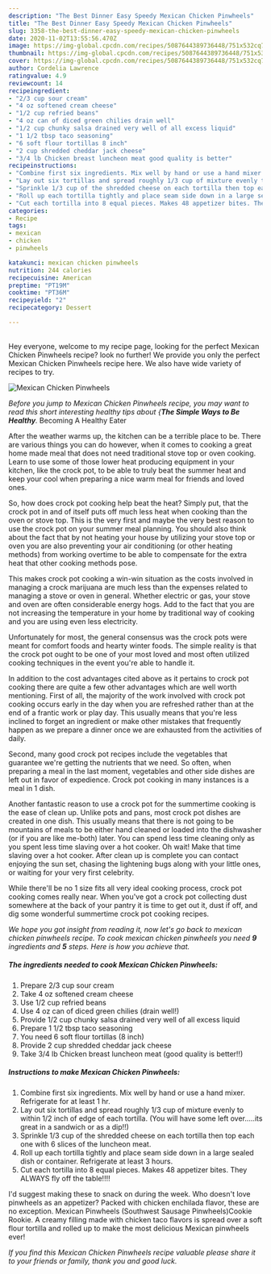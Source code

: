 ```yaml
---
description: "The Best Dinner Easy Speedy Mexican Chicken Pinwheels"
title: "The Best Dinner Easy Speedy Mexican Chicken Pinwheels"
slug: 3358-the-best-dinner-easy-speedy-mexican-chicken-pinwheels
date: 2020-11-02T13:55:56.470Z
image: https://img-global.cpcdn.com/recipes/5087644389736448/751x532cq70/mexican-chicken-pinwheels-recipe-main-photo.jpg
thumbnail: https://img-global.cpcdn.com/recipes/5087644389736448/751x532cq70/mexican-chicken-pinwheels-recipe-main-photo.jpg
cover: https://img-global.cpcdn.com/recipes/5087644389736448/751x532cq70/mexican-chicken-pinwheels-recipe-main-photo.jpg
author: Cordelia Lawrence
ratingvalue: 4.9
reviewcount: 14
recipeingredient:
- "2/3 cup sour cream"
- "4 oz softened cream cheese"
- "1/2 cup refried beans"
- "4 oz can of diced green chilies drain well"
- "1/2 cup chunky salsa drained very well of all excess liquid"
- "1 1/2 tbsp taco seasoning"
- "6 soft flour tortillas 8 inch"
- "2 cup shredded cheddar jack cheese"
- "3/4 lb Chicken breast luncheon meat good quality is better"
recipeinstructions:
- "Combine first six ingredients. Mix well by hand or use a hand mixer. Refrigerate for at least 1 hr."
- "Lay out six tortillas and spread roughly 1/3 cup of mixture evenly to within 1/2 inch of edge of each tortilla. (You will have some left over.....its great in a sandwich or as a dip!!)"
- "Sprinkle 1/3 cup of the shredded cheese on each tortilla then top each one with 6 slices of the luncheon meat."
- "Roll up each tortilla tightly and place seam side down in a large sealed dish or container. Refrigerate at least 3 hours."
- "Cut each tortilla into 8 equal pieces. Makes 48 appetizer bites. They ALWAYS fly off the table!!!!"
categories:
- Recipe
tags:
- mexican
- chicken
- pinwheels

katakunci: mexican chicken pinwheels 
nutrition: 244 calories
recipecuisine: American
preptime: "PT19M"
cooktime: "PT36M"
recipeyield: "2"
recipecategory: Dessert

---
```

<br>
Hey everyone, welcome to my recipe page, looking for the perfect Mexican Chicken Pinwheels recipe? look no further! We provide you only the perfect Mexican Chicken Pinwheels recipe here. We also have wide variety of recipes to try.
<br>


![Mexican Chicken Pinwheels](https://img-global.cpcdn.com/recipes/5087644389736448/751x532cq70/mexican-chicken-pinwheels-recipe-main-photo.jpg)

<i>Before you jump to Mexican Chicken Pinwheels recipe, you may want to read this short interesting healthy tips about {<strong>The Simple Ways to Be Healthy</strong>.</i>
Becoming A Healthy Eater


After the weather warms up, the kitchen can be a terrible place to be. There are various things you can do however, when it comes to cooking a great home made meal that does not need traditional stove top or oven cooking. Learn to use some of those lower heat producing equipment in your kitchen, like the crock pot, to be able to truly beat the summer heat and keep your cool when preparing a nice warm meal for friends and loved ones.

So, how does crock pot cooking help beat the heat? Simply put, that the crock pot in and of itself puts off much less heat when cooking than the oven or stove top. This is the very first and maybe the very best reason to use the crock pot on your summer meal planning. You should also think about the fact that by not heating your house by utilizing your stove top or oven you are also preventing your air conditioning (or other heating methods) from working overtime to be able to compensate for the extra heat that other cooking methods pose.

This makes crock pot cooking a win-win situation as the costs involved in managing a crock marijuana are much less than the expenses related to managing a stove or oven in general. Whether electric or gas, your stove and oven are often considerable energy hogs. Add to the fact that you are not increasing the temperature in your home by traditional way of cooking and you are using even less electricity.

Unfortunately for most, the general consensus was the crock pots were meant for comfort foods and hearty winter foods.  The simple reality is that the crock pot ought to be one of your most loved and most often utilized cooking techniques in the event you're able to handle it.  



In addition to the cost advantages cited above as it pertains to crock pot cooking there are quite a few other advantages which are well worth mentioning. First of all, the majority of the work involved with crock pot cooking occurs early in the day when you are refreshed rather than at the end of a frantic work or play day. This usually means that you're less inclined to forget an ingredient or make other mistakes that frequently happen as we prepare a dinner once we are exhausted from the activities of daily.

Second, many good crock pot recipes include the vegetables that guarantee we're getting the nutrients that we need. So often, when preparing a meal in the last moment, vegetables and other side dishes are left out in favor of expedience. Crock pot cooking in many instances is a meal in 1 dish.

Another fantastic reason to use a crock pot for the summertime cooking is the ease of clean up.  Unlike pots and pans, most crock pot dishes are created in one dish. This usually means that there is not going to be mountains of meals to be either hand cleaned or loaded into the dishwasher (or if you are like me-both) later. You can spend less time cleaning only as you spent less time slaving over a hot cooker. Oh wait! Make that time slaving over a hot cooker. After clean up is complete you can contact enjoying the sun set, chasing the lightening bugs along with your little ones, or waiting for your very first celebrity.

While there'll be no 1 size fits all very ideal cooking process, crock pot cooking comes really near. When you've got a crock pot collecting dust somewhere at the back of your pantry it is time to get out it, dust if off, and dig some wonderful summertime crock pot cooking recipes.


<i>We hope you got insight from reading it, now let's go back to mexican chicken pinwheels recipe. To cook mexican chicken pinwheels you need <strong>9</strong> ingredients and <strong>5</strong> steps. Here is how you achieve that.
</i>

##### The ingredients needed to cook Mexican Chicken Pinwheels:

1. Prepare 2/3 cup sour cream
1. Take 4 oz softened cream cheese
1. Use 1/2 cup refried beans
1. Use 4 oz can of diced green chilies (drain well!)
1. Provide 1/2 cup chunky salsa drained very well of all excess liquid
1. Prepare 1 1/2 tbsp taco seasoning
1. You need 6 soft flour tortillas (8 inch)
1. Provide 2 cup shredded cheddar jack cheese
1. Take 3/4 lb Chicken breast luncheon meat (good quality is better!!)


##### Instructions to make Mexican Chicken Pinwheels:

1. Combine first six ingredients. Mix well by hand or use a hand mixer. Refrigerate for at least 1 hr.
1. Lay out six tortillas and spread roughly 1/3 cup of mixture evenly to within 1/2 inch of edge of each tortilla. (You will have some left over.....its great in a sandwich or as a dip!!)
1. Sprinkle 1/3 cup of the shredded cheese on each tortilla then top each one with 6 slices of the luncheon meat.
1. Roll up each tortilla tightly and place seam side down in a large sealed dish or container. Refrigerate at least 3 hours.
1. Cut each tortilla into 8 equal pieces. Makes 48 appetizer bites. They ALWAYS fly off the table!!!!


I&#39;d suggest making these to snack on during the week. Who doesn&#39;t love pinwheels as an appetizer? Packed with chicken enchilada flavor, these are no exception. Mexican Pinwheels (Southwest Sausage Pinwheels)Cookie Rookie. A creamy filling made with chicken taco flavors is spread over a soft flour tortilla and rolled up to make the most delicious Mexican pinwheels ever! 

<i>If you find this Mexican Chicken Pinwheels recipe valuable please share it to your friends or family, thank you and good luck.</i>
